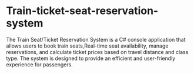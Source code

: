 # Train-ticket-seat-reservation-system
The Train Seat/Ticket Reservation System is a C# console application that allows users to book train seats,Real-time seat availability, manage reservations, and calculate ticket prices based on travel distance and class type. The system is designed to provide an efficient and user-friendly experience for passengers.
